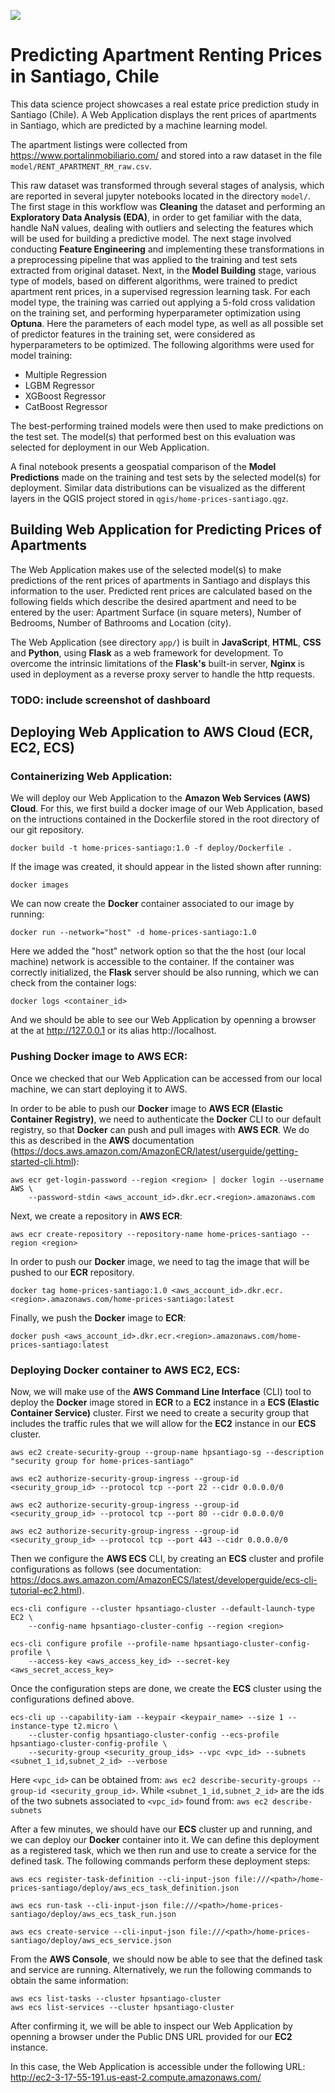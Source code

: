 ![](server/artifacts/santiago.jpg)

# Predicting Apartment Renting Prices in Santiago, Chile

This data science project showcases a real estate price prediction study in Santiago (Chile). 
A Web Application displays the rent prices of apartments in Santiago, which are predicted 
by a machine learning model. 

The apartment listings were collected from https://www.portalinmobiliario.com/ 
and stored into a raw dataset in the file `model/RENT_APARTMENT_RM_raw.csv`. 

This raw dataset was transformed through several stages of analysis, which are reported in several
jupyter notebooks located in the directory `model/`.
The first stage in this workflow was **Cleaning** the dataset and performing an **Exploratory Data Analysis (EDA)**, 
in order to get familiar with the data, handle NaN values, dealing with outliers and selecting the features which will be used 
for building a predictive model.
The next stage involved conducting **Feature Engineering** and implementing these transformations in a preprocessing pipeline
that was applied to the training and test sets extracted from original dataset.
Next, in the **Model Building** stage, various type of models, based on different algorithms, were trained to predict apartment 
rent prices, in a supervised regression learning task.
For each model type, the training was carried out applying a 5-fold cross validation on the training set, and performing 
hyperparameter optimization using **Optuna**.
Here the parameters of each model type, as well as all possible set of predictor features in the training set, were considered as 
hyperparameters to be optimized.
The following algorithms were used for model training:

- Multiple Regression
- LGBM Regressor
- XGBoost Regressor
- CatBoost Regressor

The best-performing trained models were then used to make predictions on the test set.
The model(s) that performed best on this evaluation was selected for deployment in our Web Application.

A final notebook presents a geospatial comparison of the **Model Predictions** made 
on the training and test sets by the selected model(s) for deployment.
Similar data distributions can be visualized as the different layers in the QGIS project 
stored in `qgis/home-prices-santiago.qgz`.

## Building Web Application for Predicting Prices of Apartments

The Web Application makes use of the selected model(s) to make predictions of the rent prices of 
apartments in Santiago and displays this information to the user.
Predicted rent prices are calculated based on the following fields which describe the desired apartment 
and need to be entered by the user: 
Apartment Surface (in square meters), Number of Bedrooms, Number of Bathrooms and Location (city).

The Web Application (see directory `app/`) is built in **JavaScript**, **HTML**, **CSS** and **Python**, using **Flask** 
as a web framework for development.
To overcome the intrinsic limitations of the **Flask's** built-in server, **Nginx** is used in deployment as a reverse proxy server 
to handle the http requests.

### TODO: include screenshot of dashboard

## Deploying Web Application to AWS Cloud (ECR, EC2, ECS)

### Containerizing Web Application:

We will deploy our Web Application to the **Amazon Web Services (AWS) Cloud**.
For this, we first build a docker image of our Web Application, based on the intructions 
contained in the Dockerfile stored in the root directory of our git repository.

```
docker build -t home-prices-santiago:1.0 -f deploy/Dockerfile .
```

If the image was created, it should appear in the listed shown after running:

```
docker images
```

We can now create the **Docker** container associated to our image by running:

```
docker run --network="host" -d home-prices-santiago:1.0
```

Here we added the "host" network option so that the the host (our local machine) network is 
accessible to the container.
If the container was correctly initialized, the **Flask** server should be also running,
which we can check from the container logs:

```
docker logs <container_id>
```

And we should be able to see our Web Application by openning a browser at the at http://127.0.0.1 
or its alias http://localhost.

### Pushing Docker image to AWS ECR:

Once we checked that our Web Application can be accessed from our local machine, we can start deploying it to AWS. 

In order to be able to push our **Docker** image to **AWS ECR (Elastic Container Registry)**, we need 
to authenticate the **Docker** CLI to our default registry, so that **Docker** can push and pull images with **AWS ECR**.
We do this as described in the **AWS** documentation (https://docs.aws.amazon.com/AmazonECR/latest/userguide/getting-started-cli.html):

```
aws ecr get-login-password --region <region> | docker login --username AWS \
    --password-stdin <aws_account_id>.dkr.ecr.<region>.amazonaws.com
```

Next, we create a repository in **AWS ECR**:

```
aws ecr create-repository --repository-name home-prices-santiago --region <region>
```

In order to push our **Docker** image, we need to tag the image that will be pushed to our **ECR** repository.

```
docker tag home-prices-santiago:1.0 <aws_account_id>.dkr.ecr.<region>.amazonaws.com/home-prices-santiago:latest
```

Finally, we push the **Docker** image to **ECR**:

```
docker push <aws_account_id>.dkr.ecr.<region>.amazonaws.com/home-prices-santiago:latest
```

### Deploying Docker container to AWS EC2, ECS:

Now, we will make use of the **AWS Command Line Interface** (CLI) tool to deploy the **Docker** image stored in **ECR** 
to a **EC2** instance in a **ECS (Elastic Container Service)** cluster.
First we need to create a security group that includes the traffic rules that we will allow for the **EC2** instance in 
our **ECS** cluster.

```
aws ec2 create-security-group --group-name hpsantiago-sg --description "security group for home-prices-santiago"

aws ec2 authorize-security-group-ingress --group-id <security_group_id> --protocol tcp --port 22 --cidr 0.0.0.0/0

aws ec2 authorize-security-group-ingress --group-id <security_group_id> --protocol tcp --port 80 --cidr 0.0.0.0/0

aws ec2 authorize-security-group-ingress --group-id <security_group_id> --protocol tcp --port 443 --cidr 0.0.0.0/0

```

Then we configure the **AWS ECS** CLI, by creating an **ECS** cluster and profile configurations as follows
(see documentation: https://docs.aws.amazon.com/AmazonECS/latest/developerguide/ecs-cli-tutorial-ec2.html).

```
ecs-cli configure --cluster hpsantiago-cluster --default-launch-type EC2 \
    --config-name hpsantiago-cluster-config --region <region>
```

```
ecs-cli configure profile --profile-name hpsantiago-cluster-config-profile \
    --access-key <aws_access_key_id> --secret-key <aws_secret_access_key>
```

Once the configuration steps are done, we create the **ECS** cluster using the configurations defined above.

```
ecs-cli up --capability-iam --keypair <keypair_name> --size 1 --instance-type t2.micro \
    --cluster-config hpsantiago-cluster-config --ecs-profile hpsantiago-cluster-config-profile \
    --security-group <security_group_ids> --vpc <vpc_id> --subnets <subnet_1_id,subnet_2_id> --verbose
```

Here `<vpc_id>` can be obtained from: `aws ec2 describe-security-groups --group-id <security_group_id>`.
While `<subnet_1_id,subnet_2_id>` are the ids of the two subnets associated to `<vpc_id>` found from:
`aws ec2 describe-subnets` 

After a few minutes, we should have our **ECS** cluster up and running, and we can deploy our **Docker** container into it.
We can define this deployment as a registered task, which we then run and use to create a service for the defined task.
The following commands perform these deployment steps:

```
aws ecs register-task-definition --cli-input-json file:///<path>/home-prices-santiago/deploy/aws_ecs_task_definition.json

aws ecs run-task --cli-input-json file:///<path>/home-prices-santiago/deploy/aws_ecs_task_run.json

aws ecs create-service --cli-input-json file:///<path>/home-prices-santiago/deploy/aws_ecs_service.json
```

From the **AWS Console**, we should now be able to see that the defined task and service are running.
Alternatively, we run the following commands to obtain the same information:

```
aws ecs list-tasks --cluster hpsantiago-cluster
aws ecs list-services --cluster hpsantiago-cluster
```

After confirming it, we will be able to inspect our Web Application by openning a browser under the Public DNS URL provided 
for our **EC2** instance.

In this case, the Web Application is accessible under the following URL:
http://ec2-3-17-55-191.us-east-2.compute.amazonaws.com/
